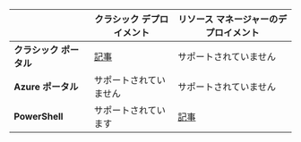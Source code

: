 | | **クラシック デプロイメント** | **リソース マネージャーのデプロイメント** |
|----------------------------------------|--------------|------------------------|
| **クラシック ポータル** | [記事](../articles/vpn-gateway/vpn-gateway-point-to-site-create.md) | サポートされていません |
| **Azure ポータル** | サポートされていません | サポートされていません |
| **PowerShell** | サポートされています | [記事](../articles/vpn-gateway/vpn-gateway-howto-point-to-site-rm-ps.md)|

<!---HONumber=AcomDC_0323_2016-->